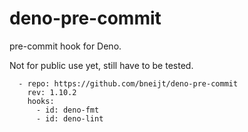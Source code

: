 # deno-pre-commit

pre-commit hook for Deno.

Not for public use yet, still have to be tested.

```
  - repo: https://github.com/bneijt/deno-pre-commit
    rev: 1.10.2
    hooks:
      - id: deno-fmt
      - id: deno-lint
```
